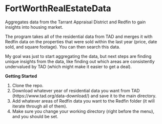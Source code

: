 # FortWorthRealEstateData
Aggregates data from the Tarrant Appraisal District and Redfin to gain insights into housing market.

The program takes all of the residential data from TAD and merges it with Redfin data on the properties that were sold within the last year (price, date sold, and square footage). You can then search this data.

My goal was just to start aggregating the data, but next steps are finding unique insights from the data, like finding out which areas are consistently undervalued by TAD (which might make it easier to get a deal).

**Getting Started**

<ol>
  <li>Clone the repo.</li>
  <li>Download whatever year of residential data you want from TAD (https://www.tad.org/data-download/) and save it to the main directory.</li>
  <li>Add whatever areas of Redfin data you want to the Redfin folder (it will iterate through all of them).</li>
  <li>Make sure you change your working directory (right before the menu), and you should be set.</li>
<ol>
